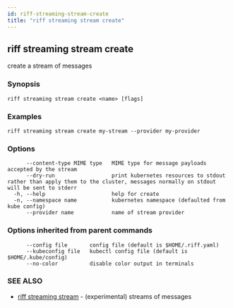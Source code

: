 ```yaml
---
id: riff-streaming-stream-create
title: "riff streaming stream create"
---
```

## riff streaming stream create

create a stream of messages

### Synopsis

<todo>

```
riff streaming stream create <name> [flags]
```

### Examples

```
riff streaming stream create my-stream --provider my-provider
```

### Options

```
      --content-type MIME type   MIME type for message payloads accepted by the stream
      --dry-run                  print kubernetes resources to stdout rather than apply them to the cluster, messages normally on stdout will be sent to stderr
  -h, --help                     help for create
  -n, --namespace name           kubernetes namespace (defaulted from kube config)
      --provider name            name of stream provider
```

### Options inherited from parent commands

```
      --config file       config file (default is $HOME/.riff.yaml)
      --kubeconfig file   kubectl config file (default is $HOME/.kube/config)
      --no-color          disable color output in terminals
```

### SEE ALSO

* [riff streaming stream](riff_streaming_stream.md)	 - (experimental) streams of messages

